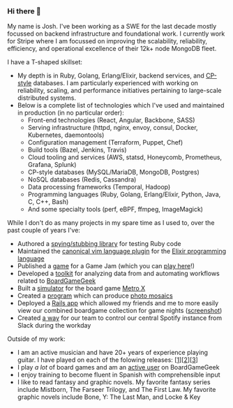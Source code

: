### Hi there 👋

My name is Josh. I've been working as a SWE for the last decade mostly focussed on backend infrastructure and foundational work. I currently work for Stripe where I am focussed on improving the scalability, reliability, efficiency, and operational excellence of their 12k+ node MongoDB fleet.

I have a T-shaped skillset:
* My depth is in Ruby, Golang, Erlang/Elixir, backend services, and [CP-style](https://www.linkedin.com/pulse/exploring-cap-theorem-trade-offs-different-types-databases-roshan/) databases. I am particularly experienced with working on reliability, scaling, and performance initiatives pertaining to large-scale distributed systems.
* Below is a complete list of technologies which I've used and maintained in production (in no particular order):
  * Front-end technologies (React, Angular, Backbone, SASS)
  * Serving infrastructure (httpd, nginx, envoy, consul, Docker, Kubernetes, daemontools)
  * Configuration management (Terraform, Puppet, Chef)
  * Build tools (Bazel, Jenkins, Travis)
  * Cloud tooling and services (AWS, statsd, Honeycomb, Prometheus, Grafana, Splunk)
  * CP-style databases (MySQL/MariaDB, MongoDB, Postgres)
  * NoSQL databases (Redis, Cassandra)
  * Data processing frameworks (Temporal, Hadoop)
  * Programming languages (Ruby, Golang, Erlang/Elixir, Python, Java, C, C++, Bash)
  * And some specialty tools (perf, eBPF, ffmpeg, ImageMagick)
 
While I don't do as many projects in my spare time as I used to, over the past couple of years I've:
* Authored a [spying/stubbing library](https://github.com/jbodah/spy_rb) for testing Ruby code
* Maintained the [canonical vim language plugin](https://github.com/elixir-editors/vim-elixir) for the [Elixir programming language](https://elixir-lang.org/)
* Published a [game](https://github.com/jbodah/game_jam-locked) for a Game Jam (which you can [play here](https://jbodah.itch.io/admin-play)!)
* Developed a [toolkit](https://github.com/jbodah/bgg_tools) for analyzing data from and automating workflows related to [BoardGameGeek](https://boardgamegeek.com/)
* Built a [simulator](https://github.com/jbodah/metro_x_map_generator) for the board game [Metro X](https://boardgamegeek.com/boardgame/248861/metro-x)
* Created a [program](https://github.com/jbodah/mosaic) which can produce [photo mosaics](https://www.google.com/search?client=firefox-b-1-d&q=photo+mosaics)
* Deployed a [Rails app](https://github.com/jbodah/gamenight) which allowed my friends and me to more easily view our combined boardgame collection for game nights ([screenshot](https://github.com/jbodah/gamenight/blob/master/example.png))
* Created [a way](https://github.com/jbodah/spotifuby) for our team to control our central Spotify instance from Slack during the workday

Outside of my work:
* I am an active musician and have 20+ years of experience playing guitar. I have played on each of the folowing releases: [[1](https://perkuploserprince.bandcamp.com/track/boston-ivy)][[2](https://backtalkma.bandcamp.com/track/make-the-grade)][[3](https://open.spotify.com/album/3WAcbHQYLeEGyUEowGzvEK)]
* I play _a lot_ of board games and am an [active user](https://boardgamegeek.com/user/hiimjosh) on BoardGameGeek
* I enjoy training to become fluent in Spanish with comprehensible input
* I like to read fantasy and graphic novels. My favorite fantasy series include Mistborn, The Farseer Trilogy, and The First Law. My favorite graphic novels include Bone, Y: The Last Man, and Locke & Key
